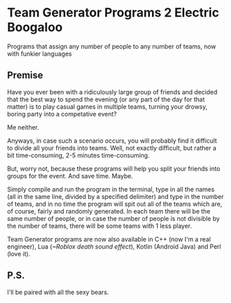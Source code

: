 # Team Generator Programs 2 Electric Boogaloo

Programs that assign any number of people to any number of teams, now with funkier languages

## Premise

Have you ever been with a ridiculously large group of friends and decided that the best way to spend the evening (or any part of the day for that matter) 
is to play casual games in multiple teams, turning your drowsy, boring party into a competative event?

Me neither.

Anyways, in case such a scenario occurs, you will probably find it difficult to divide all your friends into teams. 
Well, not exactly difficult, but rather a bit time-consuming, 2-5 minutes time-consuming.

But, worry not, because these programs will help you split your friends into groups for the event. And save time. Maybe.

Simply compile and run the program in the terminal, type in all the names (all in the same line, divided by a specified delimiter) and type in the number of teams,
and in no time the program will spit out all of the teams which are, of course, fairly and randomly generated. In each team there will be the same number of people, 
or in case the number of people is not divisible by the number of teams, there will be some teams with 1 less player.

Team Generator programs are now also available in C++ (now I'm a real engineer), Lua (*~Roblox death sound effect*), Kotlin (Android Java) and Perl (love it).

## P.S.

I'll be paired with all the sexy bears.
